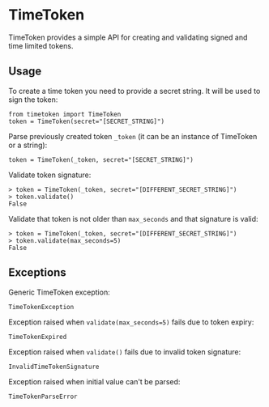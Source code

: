# TimeToken
TimeToken provides a simple API for creating and validating signed and time limited tokens.

## Usage

To create a time token you need to provide a secret string. It will be used to sign the token:

```
from timetoken import TimeToken
token = TimeToken(secret="[SECRET_STRING]")
```

Parse previously created token `_token` (it can be an instance of TimeToken or a string):

```
token = TimeToken(_token, secret="[SECRET_STRING]")
```

Validate token signature:

```
> token = TimeToken(_token, secret="[DIFFERENT_SECRET_STRING]")
> token.validate()
False
```

Validate that token is not older than `max_seconds` and that signature is valid:

```
> token = TimeToken(_token, secret="[DIFFERENT_SECRET_STRING]")
> token.validate(max_seconds=5)
False
```

## Exceptions

Generic TimeToken exception:

```
TimeTokenException
```

Exception raised when `validate(max_seconds=5)` fails due to token expiry: 

```
TimeTokenExpired
```

Exception raised when `validate()` fails due to invalid token signature:

```
InvalidTimeTokenSignature
```

Exception raised when initial value can't be parsed:

```
TimeTokenParseError
```